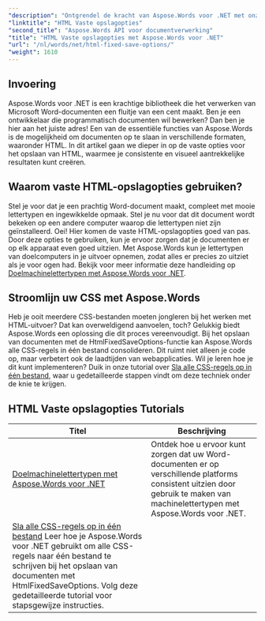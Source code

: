 ```yaml
---
"description": "Ontgrendel de kracht van Aspose.Words voor .NET met onze uitgebreide tutorials over vaste HTML-opslagopties. Leer hoe u uw documentworkflow kunt stroomlijnen."
"linktitle": "HTML Vaste opslagopties"
"second_title": "Aspose.Words API voor documentverwerking"
"title": "HTML Vaste opslagopties met Aspose.Words voor .NET"
"url": "/nl/words/net/html-fixed-save-options/"
"weight": 1610
---
```


## Invoering

Aspose.Words voor .NET is een krachtige bibliotheek die het verwerken van Microsoft Word-documenten een fluitje van een cent maakt. Ben je een ontwikkelaar die programmatisch documenten wil bewerken? Dan ben je hier aan het juiste adres! Een van de essentiële functies van Aspose.Words is de mogelijkheid om documenten op te slaan in verschillende formaten, waaronder HTML. In dit artikel gaan we dieper in op de vaste opties voor het opslaan van HTML, waarmee je consistente en visueel aantrekkelijke resultaten kunt creëren.

## Waarom vaste HTML-opslagopties gebruiken?

Stel je voor dat je een prachtig Word-document maakt, compleet met mooie lettertypen en ingewikkelde opmaak. Stel je nu voor dat dit document wordt bekeken op een andere computer waarop die lettertypen niet zijn geïnstalleerd. Oei! Hier komen de vaste HTML-opslagopties goed van pas. Door deze opties te gebruiken, kun je ervoor zorgen dat je documenten er op elk apparaat even goed uitzien. Met Aspose.Words kun je lettertypen van doelcomputers in je uitvoer opnemen, zodat alles er precies zo uitziet als je voor ogen had. Bekijk voor meer informatie deze handleiding op [Doelmachinelettertypen met Aspose.Words voor .NET](./target-machine-font/).

## Stroomlijn uw CSS met Aspose.Words

Heb je ooit meerdere CSS-bestanden moeten jongleren bij het werken met HTML-uitvoer? Dat kan overweldigend aanvoelen, toch? Gelukkig biedt Aspose.Words een oplossing die dit proces vereenvoudigt. Bij het opslaan van documenten met de HtmlFixedSaveOptions-functie kan Aspose.Words alle CSS-regels in één bestand consolideren. Dit ruimt niet alleen je code op, maar verbetert ook de laadtijden van webapplicaties. Wil je leren hoe je dit kunt implementeren? Duik in onze tutorial over [Sla alle CSS-regels op in één bestand](./save-all-css-rules-in-single-file/), waar u gedetailleerde stappen vindt om deze techniek onder de knie te krijgen.

 ## HTML Vaste opslagopties Tutorials
| Titel | Beschrijving |
| --- | --- |
| [Doelmachinelettertypen met Aspose.Words voor .NET](./target-machine-font/) | Ontdek hoe u ervoor kunt zorgen dat uw Word-documenten er op verschillende platforms consistent uitzien door gebruik te maken van machinelettertypen met Aspose.Words voor .NET. |
| [Sla alle CSS-regels op in één bestand](./save-all-css-rules-in-single-file/) Leer hoe je Aspose.Words voor .NET gebruikt om alle CSS-regels naar één bestand te schrijven bij het opslaan van documenten met HtmlFixedSaveOptions. Volg deze gedetailleerde tutorial voor stapsgewijze instructies. |